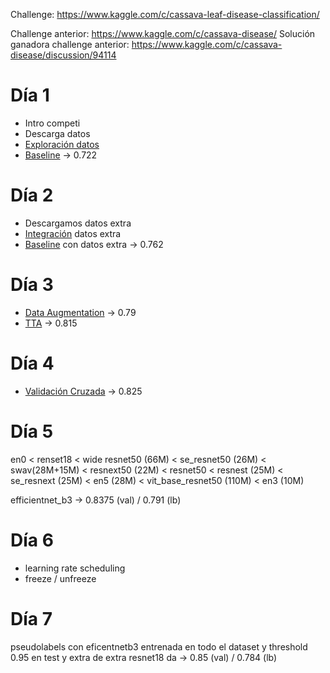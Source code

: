 Challenge: https://www.kaggle.com/c/cassava-leaf-disease-classification/

Challenge anterior: https://www.kaggle.com/c/cassava-disease/
Solución ganadora challenge anterior: https://www.kaggle.com/c/cassava-disease/discussion/94114

# Día 1

- Intro competi
- Descarga datos
- [Exploración datos](./00_exploracion_datos.ipynb)
- [Baseline](./01_baseline.py) -> 0.722

# Día 2

- Descargamos datos extra
- [Integración](./03_extra_data.ipynb) datos extra
- [Baseline](./03_extra_data.py) con datos extra -> 0.762

# Día 3

- [Data Augmentation](./04_da.py) -> 0.79
- [TTA](./05_tta.ipynb) -> 0.815

# Día 4

- [Validación Cruzada](./06_cv.py) -> 0.825

# Día 5 

en0 < renset18 < wide resnet50 (66M) < se_resnet50 (26M) < swav(28M+15M) < resnext50 (22M) < resnet50 < resnest (25M) < se_resnext (25M) < en5 (28M) < vit_base_resnet50 (110M) < en3 (10M)



efficientnet_b3 -> 0.8375 (val) / 0.791 (lb)

# Día 6

- learning rate scheduling
- freeze / unfreeze

# Día 7

pseudolabels con eficentnetb3 entrenada en todo el dataset y threshold 0.95 en test y extra de extra
resnet18 da -> 0.85 (val) / 0.784 (lb)


